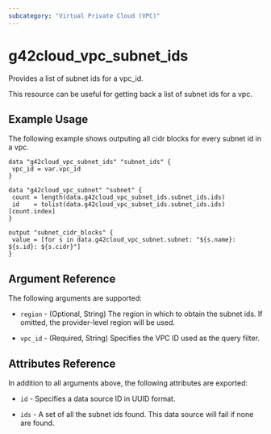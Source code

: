 ```yaml
---
subcategory: "Virtual Private Cloud (VPC)"
---
```


# g42cloud_vpc_subnet_ids

Provides a list of subnet ids for a vpc_id.

This resource can be useful for getting back a list of subnet ids for a vpc.

## Example Usage

The following example shows outputing all cidr blocks for every subnet id in a vpc.

 ```hcl
data "g42cloud_vpc_subnet_ids" "subnet_ids" {
  vpc_id = var.vpc_id
}

data "g42cloud_vpc_subnet" "subnet" {
  count = length(data.g42cloud_vpc_subnet_ids.subnet_ids.ids)
  id    = tolist(data.g42cloud_vpc_subnet_ids.subnet_ids.ids)[count.index]
 }

output "subnet_cidr_blocks" {
  value = [for s in data.g42cloud_vpc_subnet.subnet: "${s.name}: ${s.id}: ${s.cidr}"]
}
 ```

## Argument Reference

The following arguments are supported:

* `region` - (Optional, String) The region in which to obtain the subnet ids. If omitted, the provider-level region will
  be used.

* `vpc_id` - (Required, String) Specifies the VPC ID used as the query filter.

## Attributes Reference

In addition to all arguments above, the following attributes are exported:

* `id` - Specifies a data source ID in UUID format.

* `ids` - A set of all the subnet ids found. This data source will fail if none are found.
